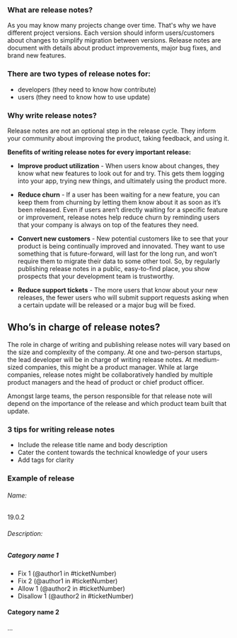 ### What are release notes?
As you may know many projects change over time. 
That's why we have different project versions.
Each version should inform users/customers about changes
to simplify migration between versions.
Release notes are document with details about 
product improvements, major bug fixes, and brand new features.

### There are two types of release notes for:
- developers (they need to know how contribute)
- users (they need to know how to use update)

### Why write release notes?

Release notes are not an optional step in the release cycle.
They inform your community about improving the product,
taking feedback, and using it.

**Benefits of writing release notes for every important release:**

- **Improve product utilization** - 
  When users know about changes, they know what new features
  to look out for and try. This gets them logging into your app, 
  trying new things, and ultimately using the product more.

- **Reduce churn** - If a user has been waiting for a new feature, you can 
  keep them from churning by letting them know about it as soon as it’s
  been released. Even if users aren’t directly waiting for a specific 
  feature or improvement, release notes help reduce churn by reminding 
  users that your company is always on top of the features they need.

- **Convert new customers** - New potential customers like to see that 
 your product is being continually improved and innovated. They want to 
 use something that is future-forward, will last for the long run, and
 won’t require them to migrate their data to some other tool. So, by 
 regularly publishing release notes in a public, easy-to-find place, 
 you show prospects that your development team is trustworthy.

- **Reduce support tickets** - The more users that know about your new 
 releases, the fewer users who will submit support requests asking when 
 a certain update will be released or a major bug will be fixed.

## Who’s in charge of release notes?
The role in charge of writing and publishing release notes will vary 
based on the size and complexity of the company. At one and two-person
startups, the lead developer will be in charge of writing release notes.
At medium-sized companies, this might be a product manager. While at 
large companies, release notes might be collaboratively handled by
multiple product managers and the head of product or chief product 
officer.

Amongst large teams, the person responsible for that release note will depend on the importance of the release and which product team built that update.

### 3 tips for writing release notes

- Include the release title name and body description
- Cater the content towards the technical knowledge of your users
- Add tags for clarity


### Example of release
###### Name: 
19.0.2
###### Description:
##### Category name 1
- Fix 1 (@author1 in #ticketNumber)
- Fix 2 (@author1 in #ticketNumber)
- Allow 1  (@author2 in #ticketNumber)
- Disallow 1  (@author2 in #ticketNumber)
#### Category name 2 
...





